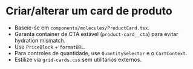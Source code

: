 # Criar/alterar um card de produto

- Baseie-se em `components/molecules/ProductCard.tsx`.
- Garanta container de CTA estável (`product-card__cta`) para evitar hydration mismatch.
- Use `PriceBlock` + `formatBRL`.
- Para controles de quantidade, use `QuantitySelector` e o `CartContext`.
- Estilize via `grid-cards.css` sem utilitários externos.
